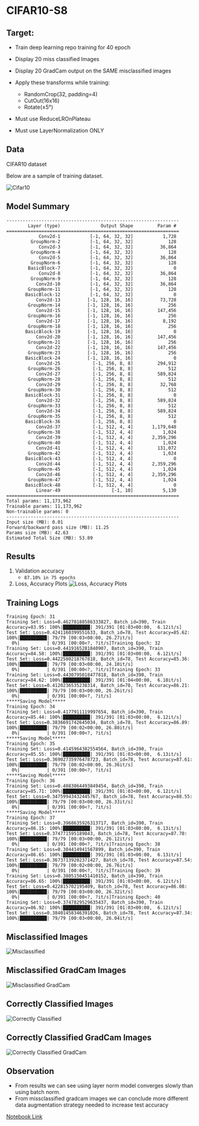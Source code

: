# CIFAR10-S8

## Target:

- Train deep learning repo training for 40 epoch

- Display 20 miss classified Images

- Display 20 GradCam output on the SAME misclassified images

- Apply these transforms while training:
  - RandomCrop(32, padding=4)
  - CutOut(16x16)
  - Rotate(±5°)

- Must use ReduceLROnPlateau

- Must use LayerNormalization ONLY

## Data

CIFAR10 dataset

Below are a sample of training dataset.


![Cifar10](images/training_sample.png "Cifar10")


## Model Summary

```
----------------------------------------------------------------
        Layer (type)               Output Shape         Param #
================================================================
            Conv2d-1           [-1, 64, 32, 32]           1,728
         GroupNorm-2           [-1, 64, 32, 32]             128
            Conv2d-3           [-1, 64, 32, 32]          36,864
         GroupNorm-4           [-1, 64, 32, 32]             128
            Conv2d-5           [-1, 64, 32, 32]          36,864
         GroupNorm-6           [-1, 64, 32, 32]             128
        BasicBlock-7           [-1, 64, 32, 32]               0
            Conv2d-8           [-1, 64, 32, 32]          36,864
         GroupNorm-9           [-1, 64, 32, 32]             128
           Conv2d-10           [-1, 64, 32, 32]          36,864
        GroupNorm-11           [-1, 64, 32, 32]             128
       BasicBlock-12           [-1, 64, 32, 32]               0
           Conv2d-13          [-1, 128, 16, 16]          73,728
        GroupNorm-14          [-1, 128, 16, 16]             256
           Conv2d-15          [-1, 128, 16, 16]         147,456
        GroupNorm-16          [-1, 128, 16, 16]             256
           Conv2d-17          [-1, 128, 16, 16]           8,192
        GroupNorm-18          [-1, 128, 16, 16]             256
       BasicBlock-19          [-1, 128, 16, 16]               0
           Conv2d-20          [-1, 128, 16, 16]         147,456
        GroupNorm-21          [-1, 128, 16, 16]             256
           Conv2d-22          [-1, 128, 16, 16]         147,456
        GroupNorm-23          [-1, 128, 16, 16]             256
       BasicBlock-24          [-1, 128, 16, 16]               0
           Conv2d-25            [-1, 256, 8, 8]         294,912
        GroupNorm-26            [-1, 256, 8, 8]             512
           Conv2d-27            [-1, 256, 8, 8]         589,824
        GroupNorm-28            [-1, 256, 8, 8]             512
           Conv2d-29            [-1, 256, 8, 8]          32,768
        GroupNorm-30            [-1, 256, 8, 8]             512
       BasicBlock-31            [-1, 256, 8, 8]               0
           Conv2d-32            [-1, 256, 8, 8]         589,824
        GroupNorm-33            [-1, 256, 8, 8]             512
           Conv2d-34            [-1, 256, 8, 8]         589,824
        GroupNorm-35            [-1, 256, 8, 8]             512
       BasicBlock-36            [-1, 256, 8, 8]               0
           Conv2d-37            [-1, 512, 4, 4]       1,179,648
        GroupNorm-38            [-1, 512, 4, 4]           1,024
           Conv2d-39            [-1, 512, 4, 4]       2,359,296
        GroupNorm-40            [-1, 512, 4, 4]           1,024
           Conv2d-41            [-1, 512, 4, 4]         131,072
        GroupNorm-42            [-1, 512, 4, 4]           1,024
       BasicBlock-43            [-1, 512, 4, 4]               0
           Conv2d-44            [-1, 512, 4, 4]       2,359,296
        GroupNorm-45            [-1, 512, 4, 4]           1,024
           Conv2d-46            [-1, 512, 4, 4]       2,359,296
        GroupNorm-47            [-1, 512, 4, 4]           1,024
       BasicBlock-48            [-1, 512, 4, 4]               0
           Linear-49                   [-1, 10]           5,130
================================================================
Total params: 11,173,962
Trainable params: 11,173,962
Non-trainable params: 0
----------------------------------------------------------------
Input size (MB): 0.01
Forward/backward pass size (MB): 11.25
Params size (MB): 42.63
Estimated Total Size (MB): 53.89
```

## Results

1. Validation accuracy
    -  `87.10% in 75 epochs`
2.  Loss, Accuracy Plots
![Loss, Accuracy Plots](images/loss_accuracy_curve.png)
## Training Logs

```
Training Epoch: 31
Training Set: Loss=0.46270188586333827, Batch_id=390, Train Accuracy=83.95: 100%|██████████| 391/391 [01:03<00:00,  6.12it/s]
Test Set: Loss=0.4241160399551633, Batch_id=78, Test Accuracy=85.62: 100%|██████████| 79/79 [00:03<00:00, 26.27it/s]
  0%|          | 0/391 [00:00<?, ?it/s]Training Epoch: 32
Training Set: Loss=0.4419165281840907, Batch_id=390, Train Accuracy=84.58: 100%|██████████| 391/391 [01:03<00:00,  6.12it/s]
Test Set: Loss=0.4422580218767818, Batch_id=78, Test Accuracy=85.36: 100%|██████████| 79/79 [00:03<00:00, 24.10it/s]
  0%|          | 0/391 [00:00<?, ?it/s]Training Epoch: 33
Training Set: Loss=0.4430795018477818, Batch_id=390, Train Accuracy=84.62: 100%|██████████| 391/391 [01:04<00:00,  6.10it/s]
Test Set: Loss=0.4120236535238314, Batch_id=78, Test Accuracy=86.21: 100%|██████████| 79/79 [00:03<00:00, 26.26it/s]
  0%|          | 0/391 [00:00<?, ?it/s]
*****Saving Model*****
Training Epoch: 34
Training Set: Loss=0.4177911119997654, Batch_id=390, Train Accuracy=85.44: 100%|██████████| 391/391 [01:03<00:00,  6.12it/s]
Test Set: Loss=0.3836691742645034, Batch_id=78, Test Accuracy=86.89: 100%|██████████| 79/79 [00:02<00:00, 26.80it/s]
  0%|          | 0/391 [00:00<?, ?it/s]
*****Saving Model*****
Training Epoch: 35
Training Set: Loss=0.4145964382554564, Batch_id=390, Train Accuracy=85.55: 100%|██████████| 391/391 [01:03<00:00,  6.13it/s]
Test Set: Loss=0.36902735976478723, Batch_id=78, Test Accuracy=87.61: 100%|██████████| 79/79 [00:02<00:00, 26.36it/s]
  0%|          | 0/391 [00:00<?, ?it/s]
*****Saving Model*****
Training Epoch: 36
Training Set: Loss=0.4083064493849454, Batch_id=390, Train Accuracy=85.71: 100%|██████████| 391/391 [01:03<00:00,  6.12it/s]
Test Set: Loss=0.34759943432445767, Batch_id=78, Test Accuracy=88.55: 100%|██████████| 79/79 [00:03<00:00, 26.33it/s]
  0%|          | 0/391 [00:00<?, ?it/s]
*****Saving Model*****
Training Epoch: 37
Training Set: Loss=0.3968635926313717, Batch_id=390, Train Accuracy=86.15: 100%|██████████| 391/391 [01:03<00:00,  6.13it/s]
Test Set: Loss=0.374771595189843, Batch_id=78, Test Accuracy=87.70: 100%|██████████| 79/79 [00:03<00:00, 26.12it/s]
  0%|          | 0/391 [00:00<?, ?it/s]Training Epoch: 38
Training Set: Loss=0.384414941567899, Batch_id=390, Train Accuracy=86.65: 100%|██████████| 391/391 [01:03<00:00,  6.13it/s]
Test Set: Loss=0.36737139202371427, Batch_id=78, Test Accuracy=87.54: 100%|██████████| 79/79 [00:02<00:00, 26.76it/s]
  0%|          | 0/391 [00:00<?, ?it/s]Training Epoch: 39
Training Set: Loss=0.3805150451410152, Batch_id=390, Train Accuracy=86.65: 100%|██████████| 391/391 [01:03<00:00,  6.12it/s]
Test Set: Loss=0.422815702195409, Batch_id=78, Test Accuracy=86.08: 100%|██████████| 79/79 [00:03<00:00, 26.32it/s]
  0%|          | 0/391 [00:00<?, ?it/s]Training Epoch: 40
Training Set: Loss=0.3747829529635437, Batch_id=390, Train Accuracy=86.92: 100%|██████████| 391/391 [01:03<00:00,  6.12it/s]
Test Set: Loss=0.38401458346391026, Batch_id=78, Test Accuracy=87.34: 100%|██████████| 79/79 [00:03<00:00, 26.04it/s]

```

## Misclassified Images

![Misclassified](images/missclassified.png)

## Misclassified GradCam Images

![Misclassified GradCam](images/missclassified_gradcam.png)

## Correctly Classified Images

![Correctly Classified](images/correct.png)

## Correctly Classified GradCam Images

![Correctly Classified GradCam](images/correct_gradcam.png)

## Observation

- From results we can see using layer norm model converges slowly than using batch norm.
- From missclassified gradcam images we can conclude more different data augmentation strategy needed to increase test accuracy



[Notebook Link](!CIFAR10_Classification_S8.ipynb)